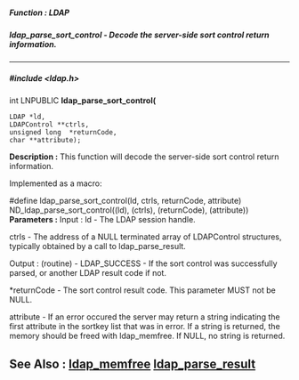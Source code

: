 ##### Function : LDAP
##### ldap_parse_sort_control - Decode the server-side sort control return information.
---
##### #include <ldap.h>
int LNPUBLIC **ldap_parse_sort_control(**

	LDAP *ld,
	LDAPControl **ctrls,
	unsigned long  *returnCode,
	char **attribute);
**Description :**
This function will decode the server-side sort control return information.

Implemented as a macro:

#define ldap_parse_sort_control(ld, ctrls, returnCode, attribute)\
	        ND_ldap_parse_sort_control((ld), (ctrls), (returnCode), 
(attribute))
**Parameters :**
Input :
ld  -  The LDAP session handle.

ctrls  -  The address of a NULL terminated array of LDAPControl structures, typically obtained by a call to ldap_parse_result.

Output :
(routine)  -  LDAP_SUCCESS  - If the sort control was successfully parsed, or another LDAP result code if not.


*returnCode  -  The sort control result code.  This parameter MUST not be NULL.

attribute  -  If an error occured the server may return a string indicating the first attribute in the sortkey list that was in error.  If a string is returned, the memory should be freed with ldap_memfree.  If NULL, no string is returned.

**See Also :**
[ldap_memfree](D:/md_files/ldap_memfree.md)
[ldap_parse_result](D:/md_files/ldap_parse_result.md)
---
